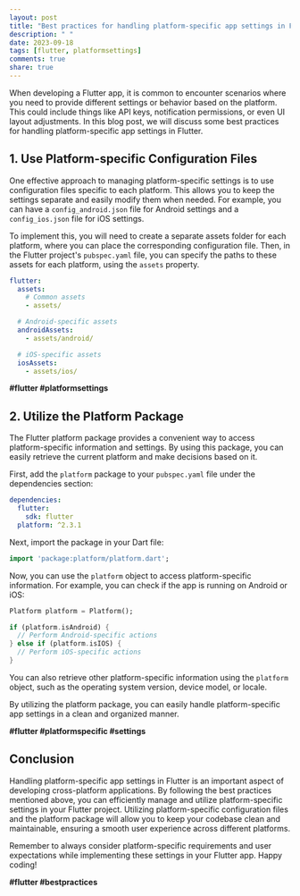 ```yaml
---
layout: post
title: "Best practices for handling platform-specific app settings in Flutter."
description: " "
date: 2023-09-18
tags: [flutter, platformsettings]
comments: true
share: true
---
```


When developing a Flutter app, it is common to encounter scenarios where you need to provide different settings or behavior based on the platform. This could include things like API keys, notification permissions, or even UI layout adjustments. In this blog post, we will discuss some best practices for handling platform-specific app settings in Flutter.

## 1. Use Platform-specific Configuration Files

One effective approach to managing platform-specific settings is to use configuration files specific to each platform. This allows you to keep the settings separate and easily modify them when needed. For example, you can have a `config_android.json` file for Android settings and a `config_ios.json` file for iOS settings.

To implement this, you will need to create a separate assets folder for each platform, where you can place the corresponding configuration file. Then, in the Flutter project's `pubspec.yaml` file, you can specify the paths to these assets for each platform, using the `assets` property.

```yaml
flutter:
  assets:
    # Common assets
    - assets/

  # Android-specific assets
  androidAssets:
    - assets/android/

  # iOS-specific assets
  iosAssets:
    - assets/ios/
```
**#flutter #platformsettings**

## 2. Utilize the Platform Package

The Flutter platform package provides a convenient way to access platform-specific information and settings. By using this package, you can easily retrieve the current platform and make decisions based on it.

First, add the `platform` package to your `pubspec.yaml` file under the dependencies section:

```yaml
dependencies:
  flutter:
    sdk: flutter
  platform: ^2.3.1
```

Next, import the package in your Dart file:

```dart
import 'package:platform/platform.dart';
```

Now, you can use the `platform` object to access platform-specific information. For example, you can check if the app is running on Android or iOS:

```dart
Platform platform = Platform();

if (platform.isAndroid) {
  // Perform Android-specific actions
} else if (platform.isIOS) {
  // Perform iOS-specific actions
}
```

You can also retrieve other platform-specific information using the `platform` object, such as the operating system version, device model, or locale.

By utilizing the platform package, you can easily handle platform-specific app settings in a clean and organized manner.

**#flutter #platformspecific #settings**

## Conclusion

Handling platform-specific app settings in Flutter is an important aspect of developing cross-platform applications. By following the best practices mentioned above, you can efficiently manage and utilize platform-specific settings in your Flutter project. Utilizing platform-specific configuration files and the platform package will allow you to keep your codebase clean and maintainable, ensuring a smooth user experience across different platforms.

Remember to always consider platform-specific requirements and user expectations while implementing these settings in your Flutter app. Happy coding!

**#flutter #bestpractices**